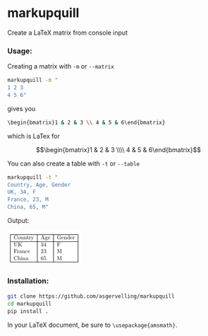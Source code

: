 # markupquill
Create a LaTeX matrix from console input

### Usage:
Creating a matrix with `-m` or `--matrix`
```bash
markupquill -m "
1 2 3
4 5 6"
```
gives you
```bash
\begin{bmatrix}1 & 2 & 3 \\ 4 & 5 & 6\end{bmatrix}
```

which is LaTex for

$$\begin{bmatrix}1 & 2 & 3 \\\\ 4 & 5 & 6\end{bmatrix}$$

You can also create a table with `-t` or `--table`
```bash
markupquill -t "
Country, Age, Gender
UK, 34, F
France, 23, M
China, 65, M"
```

Output:

![alt text](readme/latex_table.png)

### Installation:
```bash
git clone https://github.com/asgervelling/markupquill
cd markupquill
pip install .
```

In your LaTeX document, be sure to `\usepackage{amsmath}`.
